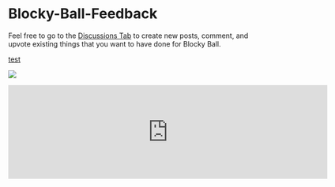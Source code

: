 # Blocky-Ball-Feedback

<!--
![DiscordShield](https://discordapp.com/api/guilds/509906076309651467/widget.png?style=shield)
<a href="https://store.steampowered.com/app/1343040/Blocky_Ball/"><img alt="Steam" src="https://img.shields.io/badge/steam-%23000000.svg?style=for-the-badge&logo=steam&logoColor=white"/></a>
-->

Feel free to go to the [Discussions Tab](https://github.com/Lange-Studios/Blocky-Ball-Feedback/discussions) to create new posts, comment, and upvote existing things that you want to have done for Blocky Ball.

<a href="https://discord.com/invite/PcTANCn" target="_blank">test</a>

<a href="https://discord.com/invite/PcTANCn" target="_blank"><img src="https://discordapp.com/api/guilds/509906076309651467/widget.png?style=banner2"></a>

<iframe src="https://store.steampowered.com/widget/1343040/" frameborder="0" width="646" height="190"></iframe>
